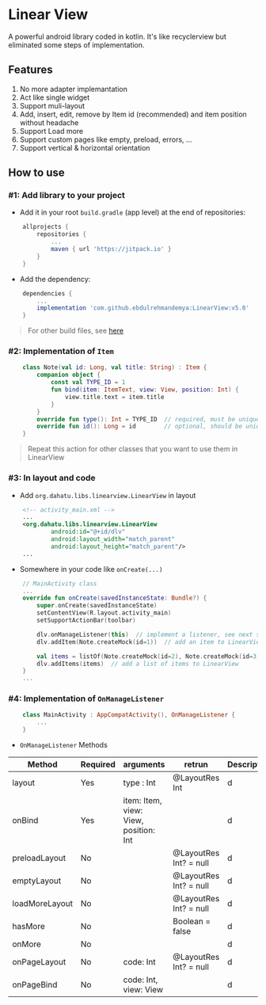 # Linear View

A powerful android library coded in kotlin. It's like recyclerview but eliminated some steps of implementation.

## Features

1. No more adapter implemantation
2. Act like single widget
3. Support muli-layout
4. Add, insert, edit, remove by Item id (recommended) and item position without headache
5. Support Load more
6. Support custom pages like empty, preload, errors, ...
7. Support vertical & horizontal orientation


## How to use

### #1: Add library to your project

- Add it in your root `build.gradle` (app level) at the end of repositories:

```gradle
    allprojects {
        repositories {
            ...
            maven { url 'https://jitpack.io' }
        }
    }
```

- Add the dependency:

```gradle
    dependencies {
        ...
        implementation 'com.github.ebdulrehmandemya:LinearView:v5.0'
    }
```

> For other build files, see [here](https://jitpack.io/#ebdulrehmandemya/LinearView)

### #2: Implementation of `Item`

```kotlin
    class Note(val id: Long, val title: String) : Item {
        companion object {
            const val TYPE_ID = 1
            fun bind(item: ItemText, view: View, position: Int) {
                view.title.text = item.title
            }
        }
        override fun type(): Int = TYPE_ID  // required, must be unique per classe
        override fun id(): Long = id        // optional, should be unique per instance in the same type
    }
```

> Repeat this action for other classes that you want to use them in LinearView

### #3: In layout and code

- Add `org.dahatu.libs.linearview.LinearView` in layout

```xml
    <!-- activity_main.xml -->
    ...
    <org.dahatu.libs.linearview.LinearView
            android:id="@+id/dlv"
            android:layout_width="match_parent"
            android:layout_height="match_parent"/>
    ...
```

- Somewhere in your code like `onCreate(...)`

```kotlin
    // MainActivity class
    ...
    override fun onCreate(savedInstanceState: Bundle?) {
        super.onCreate(savedInstanceState)
        setContentView(R.layout.activity_main)
        setSupportActionBar(toolbar)

        dlv.onManageListener(this)  // implement a listener, see next section
        dlv.addItem(Note.createMock(id=1))  // add an item to LinearView

        val items = listOf(Note.createMock(id=2), Note.createMock(id=3))
        dlv.addItems(items)  // add a list of items to LinearView
    }
    ...
```

### #4: Implementation of `OnManageListener`

```kotlin
    class MainActivity : AppCompatActivity(), OnManageListener {
        ...
    }
```

- `OnManageListener` Methods

| Method         | Required | arguments                             | retrun                 | Description |
| -------------- | -------- | ------------------------------------- | ---------------------- | ----------- |
| layout         | Yes      | type : Int                            | @LayoutRes Int         | d           |
| onBind         | Yes      | item: Item, view: View, position: Int |                        | d           |
| preloadLayout  | No       |                                       | @LayoutRes Int? = null | d           |
| emptyLayout    | No       |                                       | @LayoutRes Int? = null | d           |
| loadMoreLayout | No       |                                       | @LayoutRes Int? = null | d           |
| hasMore        | No       |                                       | Boolean = false        | d           |
| onMore         | No       |                                       |                        | d           |
| onPageLayout   | No       | code: Int                             | @LayoutRes Int? = null | d           |
| onPageBind     | No       | code: Int, view: View                 |                        | d           |
